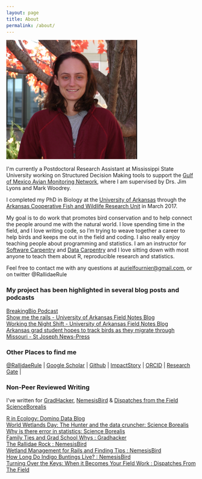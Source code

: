 ```yaml
---
layout: page
title: About
permalink: /about/
---
```


![](https://raw.githubusercontent.com/aurielfournier/aurielfournier.github.io/master/images/squareshot.PNG)

I'm currently a Postdoctoral Research Assistant at Mississippi State University working on Structured Decision Making tools to support the [Gulf of Mexico Avian Monitoring Network](https://globalchange.ncsu.edu/secsc/projects/measuring-effects-of-restoration-and-ecological-change-on-bird-populations-in-the-gom/), where I am supervised by Drs. Jim Lyons and Mark Woodrey. 

I completed my PhD in Biology at the [University of Arkansas](www.uark.edu) through the [Arkansas Cooperative Fish and Wildlife Research Unit](http://www.coopunits.org/Arkansas/) in March 2017.

My goal is to do work that promotes bird conservation and to help connect the people around me with the natural world. I love spending time in the field, and I love writing code, so I’m trying to weave together a career to help birds and keeps me out in the field and coding. I also really enjoy teaching people about programming and statistics. I am an instructor for [Software Carpentry](http://software-carpentry.org/) and [Data Carpentry](http://www.datacarpentry.org/) and I love sitting down with most anyone to teach them about R, reproducible research and statistics.   

Feel free to contact me with any questions at aurielfournier@gmail.com, or on twitter @RallidaeRule  

### My project has been highlighted in several blog posts and podcasts

[BreakingBio Podcast](http://breakingbio.com/2015/11/10/bb94-rallying-for-rails-with-auriel-fournier/)  
[Show me the rails - University of Arkansas Field Notes Blog](http://researchfrontiers.uark.edu/2015/show-me-the-rails/)  
[Working the Night Shift - University of Arkansas Field Notes Blog](http://researchfrontiers.uark.edu/2015/headline-here/)  
[Arkansas grad student hopes to track birds as they migrate through Missouri - St Joseph News-Press](http://www.newspressnow.com/sports/outdoors/article_2cb00441-292a-54b5-809a-8a63e4f26cf5.html)

### Other Places to find me

[@RallidaeRule](twitter.com/rallidaerule) |
[Google Scholar](https://scholar.google.com/citations?user=H0AXRhQAAAAJ) |
[Github](https://github.com/aurielfournier) |
[ImpactStory](https://impactstory.org/u/0000-0002-8530-9968) | 
[ORCID](http://orcid.org/0000-0002-8530-9968) |
[Research Gate](http://www.researchgate.net/profile/Auriel_Fournier) |

### Non-Peer Reviewed Writing

I've written for [GradHacker](https://www.insidehighered.com/blogs/gradhacker), [NemesisBird](http://www.nemesisbird.com/) & [Dispatches from the Field](https://dispatchesfromthefield1.wordpress.com/2015/04/03/turning-over-the-keys-when-it-becomes-your-field-work/) [ScienceBorealis](http://blog.scienceborealis.ca/tag/auriel-fournier/)

[R in Ecology: Domino Data Blog](http://blog.dominodatalab.com/r-in-ecology/)  
[World Wetlands Day: The Hunter and the data cruncher: Science Borealis](http://blog.scienceborealis.ca/world-wetlands-day-the-hunter-and-the-number-cruncher/)  
[Why is there error in statistics: Science Borealis](http://blog.scienceborealis.ca/why-is-there-error-in-statistics/)  
[Family Ties and Grad School Whys : Gradhacker](http://www.gradhacker.org/2013/12/11/6381/)  
[The Rallidae Rock : NemesisBird](http://www.nemesisbird.com/bird-science/rallidae-rock/)  
[Wetland Management for Rails and Finding Tips : NemesisBird](http://www.nemesisbird.com/bird-science/wetland-management-for-rails/)  
[How Long Do Indigo Buntings Live? : NemesisBird](http://www.nemesisbird.com/bird-science/long-indigo-buntings-live/)    
[Turning Over the Keys: When it Becomes Your Field Work : Dispatches From The Field](https://dispatchesfromthefield1.wordpress.com/2015/04/03/turning-over-the-keys-when-it-becomes-your-field-work/)


